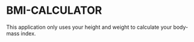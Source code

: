 # BMI-CALCULATOR

This application only uses your height and weight to calculate your body-mass index.
